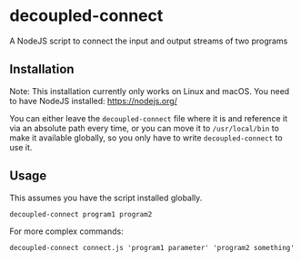 # decoupled-connect
A NodeJS script to connect the input and output streams of two programs

## Installation
Note: This installation currently only works on Linux and macOS. You need to have NodeJS installed: https://nodejs.org/

You can either leave the `decoupled-connect` file where it is and reference it via an absolute path every time, or you can move it to `/usr/local/bin` to make it available globally, so you only have to write `decoupled-connect` to use it.

## Usage
This assumes you have the script installed globally.

```
decoupled-connect program1 program2
```

For more complex commands:
```
decoupled-connect connect.js 'program1 parameter' 'program2 something'
```
